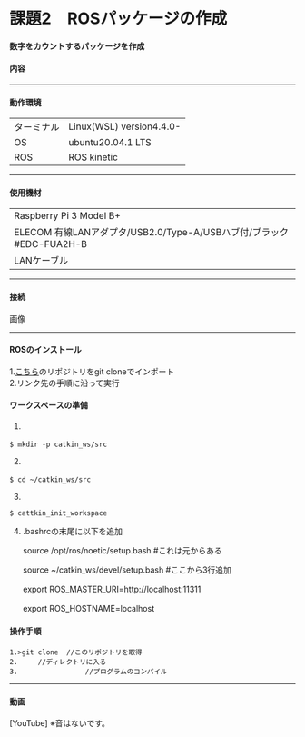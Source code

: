 # 課題2　ROSパッケージの作成
####  数字をカウントするパッケージを作成

#### 内容
	
------------------------


#### 動作環境
|||
|---|---|
|ターミナル|Linux(WSL) version4.4.0-|
|OS |ubuntu20.04.1 LTS|
|ROS|ROS kinetic|
-----------------------
	
#### 使用機材
||
|---|
|Raspberry Pi 3 Model B+ |
|ELECOM 有線LANアダプタ/USB2.0/Type-A/USBハブ付/ブラック #EDC-FUA2H-B|
|LANケーブル|
	
------------------------
		
#### 接続

画像
		
------------------------
#### ROSのインストール
1.[こちら](https://github.com/ryuichiueda/ros_setup_scripts_Ubuntu20.04_server)のリポジトリをgit cloneでインポート  
2.リンク先の手順に沿って実行

#### ワークスペースの準備
1.  

	$ mkdir -p catkin_ws/src　　

2.

	$ cd ~/catkin_ws/src　　

3.

	$ cattkin_init_workspace

4. .bashrcの末尾に以下を追加  

	source /opt/ros/noetic/setup.bash       #これは元からある　　
	
	source ~/catkin_ws/devel/setup.bash         #ここから3行追加　　
	
	export ROS_MASTER_URI=http://localhost:11311　　
	
	export ROS_HOSTNAME=localhost　　
	
	
	


#### 操作手順
	1.>git clone  //このリポジトリを取得
	2.　　　//ディレクトリに入る
	3.　　　　　　　　　　//プログラムのコンパイル

	
		
------------------------

#### 動画
[YouTube]
※音はないです。
